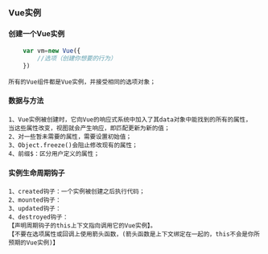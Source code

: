 ### Vue实例

#### 创建一个Vue实例
```javaScript
    var vm=new Vue({
        //选项（创建你想要的行为）
    })
```
```
所有的Vue组件都是Vue实例，并接受相同的选项对象；
```

#### 数据与方法
```
1、Vue实例被创建时，它向Vue的响应式系统中加入了其data对象中能找到的所有的属性，
当这些属性改变，视图就会产生响应，即匹配更新为新的值；
2、对一些暂未需要的属性，需要设置初始值；
3、Object.freeze()会阻止修改现有的属性；
4、前缀$：区分用户定义的属性；
```

#### 实例生命周期钩子
```
1、created钩子：一个实例被创建之后执行代码；
2、mounted钩子：
3、updated钩子：
4、destroyed钩子：
【声明周期钩子的this上下文指向调用它的Vue实例】。
【不要在选项属性或回调上使用箭头函数，(箭头函数是上下文绑定在一起的，this不会是你所预期的Vue实例)】

```
